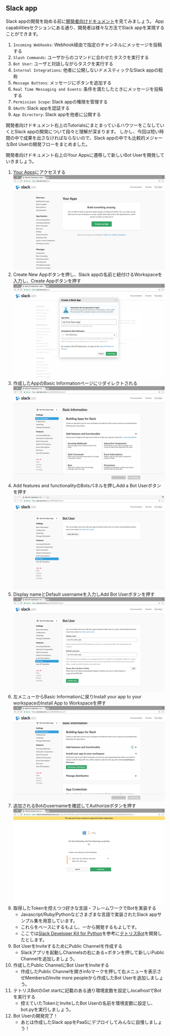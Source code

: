 ## Slack app

Slack appの開発を始める前に[開発者向けドキュメント][1]を見てみましょう。
App capabilitiesセクションにある通り、開発者は様々な方法でSlack appを実現することができます。

1. `Incoming Webhooks`: Webhook経由で指定のチャンネルにメッセージを投稿する
2. `Slash Commands`: ユーザからのコマンドに合わせたタスクを実行する
3. `Bot User`: ユーザと対話しながらタスクを実行する
4. `Internal Integrations`: 他者に公開しないドメスティックなSlack appの総称
5. `Message Buttons`: メッセージにポタンを追加する
6. `Real Time Messaging and Events`: 条件を満たしたときにメッセージを投稿する
7. `Permission Scope`: Slack appの権限を管理する
8. `OAuth`: Slack appを認証する
9. `App Directory`: Slack appを他者に公開する

開発者向けドキュメント右上のTutorialsにまとまっているハウツーをこなしていくとSlack appの開発について段々と理解が深まります。
しかし、今回は短い時間の中で成果を出さなければならないので、Slack appの中でも比較的メジャーなBot Userの開発フローをまとめました。

開発者向けドキュメント右上のYour Appsに遷移して新しいBot Userを開発していきましょう。

1. [Your Apps][2]にアクセスする
  ![your_apps](../img/slack/1_your_apps.png)
2. Create New Appボタンを押し、Slack appの名前と紐付けるWorkspaceを入力し、Create Appボタンを押す
  ![create_new_app](../img/slack/2_create_new_app.png)
3. 作成したAppのBasic Informationページにリダイレクトされる
  ![basic_information](../img/slack/3_basic_information.png)
4. Add features and functionalityのBotsパネルを押しAdd a Bot Userボタンを押す
  ![bot_user](../img/slack/4_bot_user.png)
5. Display nameとDefault usernameを入力しAdd Bot Userボタンを押す
  ![add_bot_user](../img/slack/5_add_bot_user.png)
6. 左メニューからBasic Informationに戻りInstall your app to your workspaceのInstall App to Workspaceを押す
  ![install_app](../img/slack/6_install_app.png)
7. 追加されるBotのusernameを確認してAuthorizeボタンを押す
  ![authorize](../img/slack/7_authorize.png)
8. 取得したTokenを控えつつ好きな言語・フレームワークでBotを実装する
    * Javascript/Ruby/Pythonなどさまざまな言語で実装されたSlack appサンプル集を用意しています。
    * これらをベースにするもよし、一から開発するもよしです。
    * ここでは[Slack Developer Kit for Python][3]を参考に[テトリスBot][4]を開発したとします。
9. Bot UserをInviteするためにPublic Channelを作成する
    * Slackアプリを起動しChannelsの右にある+ボタンを押して新しいPublic Channelを追加しましょう。
10. 作成したPublic ChannelにBot UserをInviteする
    * 作成したPublic Channelを開きinfoマークを押して右メニューを表示させMembersのInvite more peopleから作成したBot Userを追加しましょう。
11. テトリスBotのGet startに記載のある通り環境変数を設定しlocalhostでBotを実行する
    * 控えていたTokenとInviteしたBot Userの名前を環境変数に設定し、bot.pyを実行しましょう。
12. Bot Userの開発完了！
    * あとは作成したSlack appをPaaSにデプロイしてみんなに自慢しましょう！

[1]: https://api.slack.com/slack-apps
[2]: https://api.slack.com/apps
[3]: https://slackapi.github.io/python-slackclient
[4]: https://github.com/cloud-hackathon/slack-tetris
